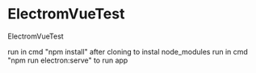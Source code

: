 # ElectromVueTest
ElectromVueTest

run in cmd "npm install" after cloning to instal node_modules
run in cmd "npm run electron:serve" to run app
